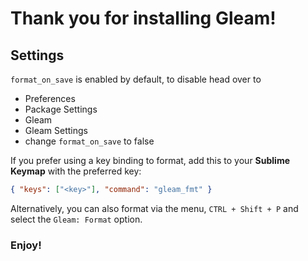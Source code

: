 # Thank you for installing Gleam!

## Settings

`format_on_save` is enabled by default, to disable head over to

- Preferences
- Package Settings
- Gleam
- Gleam Settings
- change `format_on_save` to false

If you prefer using a key binding to format, add this to your **Sublime Keymap** with the preferred key:

```json
{ "keys": ["<key>"], "command": "gleam_fmt" }
```

Alternatively, you can also format via the menu, `CTRL + Shift + P` and select the `Gleam: Format` option.

### Enjoy!
